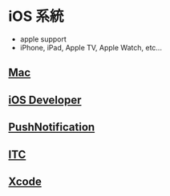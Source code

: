 # iOS 系統

* apple support
* iPhone, iPad, Apple TV, Apple Watch, etc...

## [Mac](./Mac/README.md)

## [iOS Developer](./iOSDeveloper/README.md)

## [PushNotification](./PushNotification/README.md)

## [ITC](./ITC/README.md)

## [Xcode](./Xcode/README.md)
